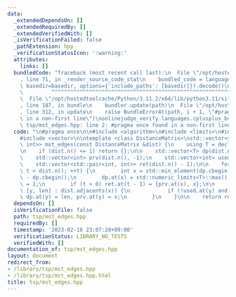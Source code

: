 ```yaml
---
data:
  _extendedDependsOn: []
  _extendedRequiredBy: []
  _extendedVerifiedWith: []
  _isVerificationFailed: false
  _pathExtension: hpp
  _verificationStatusIcon: ':warning:'
  attributes:
    links: []
  bundledCode: "Traceback (most recent call last):\n  File \"/opt/hostedtoolcache/Python/3.11.2/x64/lib/python3.11/site-packages/onlinejudge_verify/documentation/build.py\"\
    , line 71, in _render_source_code_stat\n    bundled_code = language.bundle(stat.path,\
    \ basedir=basedir, options={'include_paths': [basedir]}).decode()\n          \
    \         ^^^^^^^^^^^^^^^^^^^^^^^^^^^^^^^^^^^^^^^^^^^^^^^^^^^^^^^^^^^^^^^^^^^^^^^^^^^^^^^^^\n\
    \  File \"/opt/hostedtoolcache/Python/3.11.2/x64/lib/python3.11/site-packages/onlinejudge_verify/languages/cplusplus.py\"\
    , line 187, in bundle\n    bundler.update(path)\n  File \"/opt/hostedtoolcache/Python/3.11.2/x64/lib/python3.11/site-packages/onlinejudge_verify/languages/cplusplus_bundle.py\"\
    , line 312, in update\n    raise BundleErrorAt(path, i + 1, \"#pragma once found\
    \ in a non-first line\")\nonlinejudge_verify.languages.cplusplus_bundle.BundleErrorAt:\
    \ tsp/mst_edges.hpp: line 2: #pragma once found in a non-first line\n"
  code: "\n#pragma once\n\n#include <algorithm>\n#include <limits>\n#include <utility>\n\
    #include <vector>\n\ntemplate <class DistanceMatrix>\nstd::vector<std::pair<int,\
    \ int>> mst_edges(const DistanceMatrix &dist) {\n    using T = decltype((*dist.adjacents(0).begin()).second);\n\
    \n    if (dist.n() <= 1) return {};\n\n    std::vector<T> dp(dist.n(), std::numeric_limits<T>::max());\n\
    \    std::vector<int> prv(dist.n(), -1);\n    std::vector<int> used(dist.n());\n\
    \    std::vector<std::pair<int, int>> ret(dist.n() - 1);\n\n    for (int t = 0;\
    \ t < dist.n(); ++t) {\n        int x = std::min_element(dp.cbegin(), dp.cend())\
    \ - dp.cbegin();\n        dp.at(x) = std::numeric_limits<T>::max();\n        used.at(x)\
    \ = 1;\n        if (t > 0) ret.at(t - 1) = {prv.at(x), x};\n\n        for (auto\
    \ [y, len] : dist.adjacents(x)) {\n            if (!used.at(y) and len < dp.at(y))\
    \ dp.at(y) = len, prv.at(y) = x;\n        }\n    }\n\n    return ret;\n}\n"
  dependsOn: []
  isVerificationFile: false
  path: tsp/mst_edges.hpp
  requiredBy: []
  timestamp: '2023-02-16 23:07:28+09:00'
  verificationStatus: LIBRARY_NO_TESTS
  verifiedWith: []
documentation_of: tsp/mst_edges.hpp
layout: document
redirect_from:
- /library/tsp/mst_edges.hpp
- /library/tsp/mst_edges.hpp.html
title: tsp/mst_edges.hpp
---
```

